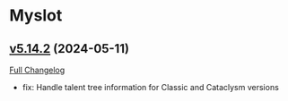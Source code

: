 # Myslot

## [v5.14.2](https://github.com/tg123/myslot/tree/v5.14.2) (2024-05-11)
[Full Changelog](https://github.com/tg123/myslot/commits/v5.14.2) 

- fix: Handle talent tree information for Classic and Cataclysm versions  
